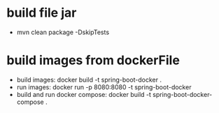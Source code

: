 # build file jar
* mvn clean package -DskipTests

# build images from dockerFile

* build images: docker build -t spring-boot-docker .
* run images: docker run -p 8080:8080 -t spring-boot-docker
* build and run docker compose: docker build -t spring-boot-docker-compose .